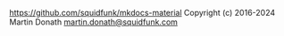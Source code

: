 
https://github.com/squidfunk/mkdocs-material
Copyright (c) 2016-2024 Martin Donath <martin.donath@squidfunk.com>